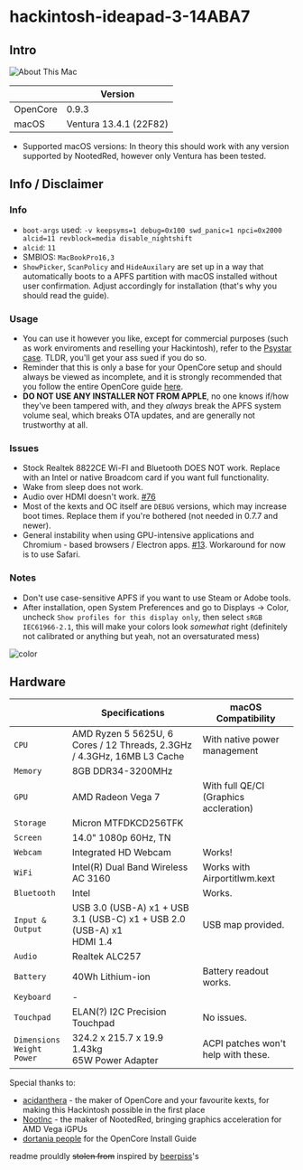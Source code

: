 # hackintosh-ideapad-3-14ABA7
## Intro
![About This Mac](https://media.discordapp.net/attachments/974277281990209606/1127549519958134794/image.png)

|          | Version                 |
|----------|-------------------------|
| OpenCore | 0.9.3                   |
| macOS    | Ventura 13.4.1 (22F82) |

- Supported macOS versions: In theory this should work with any version supported by NootedRed, however only Ventura has been tested.

## Info / Disclaimer
### Info
- `boot-args` used: `-v keepsyms=1 debug=0x100 swd_panic=1 npci=0x2000 alcid=11 revblock=media disable_nightshift`
- `alcid`: `11`
- SMBIOS: `MacBookPro16,3`
- `ShowPicker`, `ScanPolicy` and `HideAuxilary` are set up in a way that automatically boots to a APFS partition with macOS installed without user confirmation. Adjust accordingly for installation (that's why you should read the guide).
### Usage
- You can use it however you like, except for commercial purposes (such as work enviroments and reselling your Hackintosh), refer to the [Psystar case](https://en.wikipedia.org/wiki/Psystar_Corporation). TLDR, you'll get your ass sued if you do so.
- Reminder that this is only a base for your OpenCore setup and should always be viewed as incomplete, and it is strongly recommended that you follow the entire OpenCore guide [here](https://dortania.github.io/OpenCore-Install-Guide/). 
- **DO NOT USE ANY INSTALLER NOT FROM APPLE**, no one knows if/how they've been tampered with, and they *always* break the APFS system volume seal, which breaks OTA updates, and are generally not trustworthy at all.
### Issues
- Stock Realtek 8822CE Wi-FI and Bluetooth DOES NOT work. Replace with an Intel or native Broadcom card if you want full functionality.
- Wake from sleep does not work.
- Audio over HDMI doesn't work. [#76](https://github.com/NootInc/NootedRed/issues/76)
- Most of the kexts and OC itself are `DEBUG` versions, which may increase boot times. Replace them if you're bothered (not needed in 0.7.7 and newer).
- General instability when using GPU-intensive applications and Chromium - based browsers / Electron apps. [#13](https://github.com/NootInc/NootedRed/issues/13). Workaround for now is to use Safari.
### Notes
- Don't use case-sensitive APFS if you want to use Steam or Adobe tools.
- After installation, open System Preferences and go to Displays -> Color, uncheck `Show profiles for this display only`, then select `sRGB IEC61966-2.1`, this will make your colors look *somewhat* right (definitely not calibrated or anything but yeah, not an 
oversaturated mess)
 
![color](https://media.discordapp.net/attachments/885809091459575828/966112499487346718/unknown.png)
## Hardware

|                                           | Specifications                                                                | macOS Compatibility                                                                                                                   |
| ----------------------------------------- | ----------------------------------------------------------------------------- | --------------------------------------------------------------------------------------------------------------------------------------------- |
| ``CPU``                                   | AMD Ryzen 5 5625U, 6 Cores / 12 Threads, 2.3GHz / 4.3GHz, 16MB L3 Cache | With native power management|
| ``Memory``                                | 8GB DDR34-3200MHz                                  |                                                                                                                                               |
| ``GPU``                                   | AMD Radeon Vega 7                                                       | With full QE/CI (Graphics accleration)|
| ``Storage``                               | Micron MTFDKCD256TFK                                              |                                                                                                                                              |
| ``Screen``                                | 14.0" 1080p 60Hz, TN                                            |                                                                                                                                               |
| ``Webcam``                                | Integrated HD Webcam                                                          | Works!|
| ``WiFi``                                  | Intel(R) Dual Band Wireless AC 3160                                                        | Works with Airportitlwm.kext                                                                |
| ``Bluetooth``                             | Intel                                                                         | Works. |
| ``Input & Output``                        | USB 3.0 (USB-A) x1 + USB 3.1 (USB-C) x1 + USB 2.0 (USB-A) x1<br>HDMI 1.4                    | USB map provided. |
| ``Audio``                            | Realtek ALC257                                                      |                                                                                                                                               |
| ``Battery``                               | 40Wh Lithium-ion                                                                  | Battery readout works.|
| ``Keyboard``                              | -||
| ``Touchpad``                              | ELAN(?) I2C Precision Touchpad                                                                | No issues.                                                                                            |
| ``Dimensions``<br>``Weight``<br>``Power`` | 324.2 x 215.7 x 19.9<br>1.43kg<br>65W Power Adapter                        | ACPI patches won't help with these.|

Special thanks to:
- [acidanthera](https://github.com/acidanthera) - the maker of OpenCore and your favourite kexts, for making this Hackintosh possible in the first place
- [NootInc](https://github.com/NootInc) - the maker of NootedRed, bringing graphics acceleration for AMD Vega iGPUs
- [dortania people](https://github.com/orgs/dortania/people) for the OpenCore Install Guide

readme prouldly ~~stolen from~~ inspired by [beerpiss](https://github.com/beerpiss/dell-vostro-15-3568-hackintosh)'s

